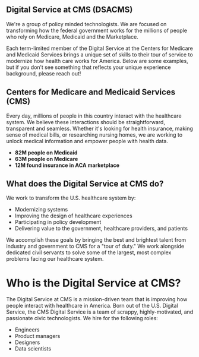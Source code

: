 ## Digital Service at CMS (DSACMS)
We're a group of policy minded technologists. We are focused on transforming how the federal government works for the millions of people who rely on Medicare, Medicaid and the Marketplace.

Each term-limited member of the Digital Service at the Centers for Medicare and Medicaid Services brings a unique set of skills to their tour of service to modernize how health care works for America. Below are some examples, but if you don’t see something that reflects your unique experience background, please reach out!

## Centers for Medicare and Medicaid Services (CMS) 

Every day, millions of people in this country interact with the healthcare system. We believe these interactions should be straightforward, transparent and seamless. Whether it's looking for health insurance, making sense of medical bills, or researching nursing homes, we are working to unlock medical information and empower people with health data.


<ul>
  <li><strong>82M people on Medicaid </strong>
	</li>
	<li><strong>63M people on Medicare</strong>
	</li>
	<li><strong>12M found insurance in ACA marketplace  </strong>
	</li>
</ul>

## What does the Digital Service at CMS do?

We work to transform the U.S. healthcare system by:
<ul>
  <li>Modernizing systems</li>
	<li>Improving the design of healthcare experiences</li>
	<li>Participating in policy development</li>
	<li>Delivering value to the government, healthcare providers, and patients</li>
</ul>

We accomplish these goals by bringing the best and brightest talent from industry and government to CMS for a "tour of duty." We work alongside dedicated civil servants to solve some of the largest, most complex problems facing our healthcare system.

# Who is the Digital Service at CMS?

The Digital Service at CMS is a mission-driven team that is improving how people interact with healthcare in America. Born out of the U.S. Digital Service, the CMS Digital Service is a team of scrappy, highly-motivated, and passionate civic technologists. We hire for the following roles:

<ul><li>Engineers</li>
	<li>Product managers</li>
	<li>Designers</li>
	<li>Data scientists</li>
</ul>
  
<!--<p>Meet our Director, <a href="/andrea-fletcher">Andrea Fletcher.</a>

# Your country needs you!
If you want to show up each day knowing that your work is helping hundreds of millions of Americans, this is the place to be.</p>

<p>We participate in a “tour of duty” service model where you serve up to 4 years. We are currently hiring and salaries follow the <a href="https://www.opm.gov/policy-data-oversight/pay-leave/salaries-wages/2022/general-schedule/">GS pay scale</a><a href="https://www.opm.gov/policy-data-oversight/pay-leave/salaries-wages/2022/general-schedule/">.</a></p>

<p>While previous healthcare experience is not required, we work at the Digital Service at CMS because we share the mission of improving healthcare. If you're interested in more information, contact <a href="mailto:DigitalService@cms.hhs.gov">DigitalService@cms.hhs.gov</a>.</p>
-->
